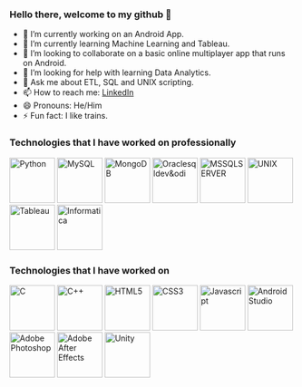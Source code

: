 ### Hello there, welcome to my github 👋

- 🔭 I’m currently working on an Android App.
- 🌱 I’m currently learning Machine Learning and Tableau.
- 👯 I’m looking to collaborate on a basic online multiplayer app that runs on Android.
- 🤔 I’m looking for help with learning Data Analytics.
- 💬 Ask me about ETL, SQL and UNIX scripting.
- 📫 How to reach me: [LinkedIn](https://www.linkedin.com/in/moulikde/)
- 😄 Pronouns: He/Him
- ⚡ Fun fact: I like trains.

### **Technologies that I have worked on professionally**
<p>
<img src="https://cdn.worldvectorlogo.com/logos/python-5.svg" width="80" height="80" alt="Python">
<img src="https://cdn.worldvectorlogo.com/logos/mysql.svg" width="80" height="80" alt="MySQL">
<img src="https://cdn.worldvectorlogo.com/logos/mongodb.svg" width="80" height="80" alt="MongoDB">  
<img src="https://cdn.worldvectorlogo.com/logos/oracle-6.svg" width="80" height="80" alt="Oraclesqldev&odi">
<img src="https://cdn.worldvectorlogo.com/logos/microsoft-sql-server.svg" width="80" height="80" alt="MSSQLSERVER">  
<img src="http://www.deepanshugahlaut.com/wp-content/uploads/2014/10/Unix-OS-1300x975.png" width="80" height="80" alt="UNIX">  
<img src="https://cdn.worldvectorlogo.com/logos/tableau-software.svg" width="80" height="80" alt="Tableau">
<img src="https://i2.wp.com/zappysys.com/blog/wp-content/uploads/2018/05/informatica-powercenter-logo.png?resize=150%2C150&ssl=1" width="80" height="80" alt="Informatica">
</p>

### **Technologies that I have worked on**
<p>
<img src="https://cdn.worldvectorlogo.com/logos/c-2975.svg" width="80" height="80" alt="C">
<img src="https://cdn.worldvectorlogo.com/logos/c.svg" width="80" height="80" alt="C++">
<img src="https://cdn.worldvectorlogo.com/logos/html5.svg" width="80" height="80" alt="HTML5">
<img src="https://cdn.worldvectorlogo.com/logos/css-5.svg" width="80" height="80" alt="CSS3">
<img src="https://cdn.worldvectorlogo.com/logos/javascript.svg" width="80" height="80" alt="Javascript">
<img src="https://i.ya-webdesign.com/images/android-studio-png.png" width="80" height="80" alt="Android Studio">
<img src="https://cdn.worldvectorlogo.com/logos/photoshop-cc.svg" width="80" height="80" alt="Adobe Photoshop">
<img src="https://cdn.worldvectorlogo.com/logos/after-effects-cc.svg" width="80" height="80" alt="Adobe After Effects">
<img src="https://cdn.worldvectorlogo.com/logos/unity-69.svg" width="80" height="80" alt="Unity">
</p>
